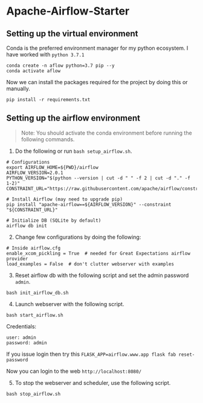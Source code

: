 # Apache-Airflow-Starter

## Setting up the virtual environment

Conda is the preferred environment manager for my python ecosystem. I have worked with `python 3.7.1`

```
conda create -n aflow python=3.7 pip --y
conda activate aflow
```

Now we can install the packages required for the project by doing this or manually.

```
pip install -r requirements.txt
```

## Setting up the airflow environment

> Note: You should activate the conda environment before running the following commands.

1. Do the following or run `bash setup_airflow.sh`.

```
# Configurations
export AIRFLOW_HOME=${PWD}/airflow
AIRFLOW_VERSION=2.0.1
PYTHON_VERSION="$(python --version | cut -d " " -f 2 | cut -d "." -f 1-2)"
CONSTRAINT_URL="https://raw.githubusercontent.com/apache/airflow/constraints-${AIRFLOW_VERSION}/constraints-${PYTHON_VERSION}.txt"

# Install Airflow (may need to upgrade pip)
pip install "apache-airflow==${AIRFLOW_VERSION}" --constraint "${CONSTRAINT_URL}"

# Initialize DB (SQLite by default)
airflow db init
```

2. Change few configurations by doing the following:

```
# Inside airflow.cfg
enable_xcom_pickling = True  # needed for Great Expectations airflow provider
load_examples = False  # don't clutter webserver with examples
```

3. Reset airflow db with the following script and set the admin password `admin`.

```
bash init_airflow_db.sh
```

4. Launch webserver with the following script.

```
bash start_airflow.sh
```

Credentials:

```
user: admin
password: admin
```

If you issue login then try this `FLASK_APP=airflow.www.app flask fab reset-password`

Now you can login to the web `http://localhost:8080/`

5. To stop the webserver and scheduler, use the following script.

```
bash stop_airflow.sh
```
